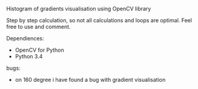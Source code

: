 
Histogram of gradients visualisation using OpenCV library

Step by step calculation, so not all calculations and loops are optimal. Feel free to use and comment.

Dependiences:
- OpenCV for Python
- Python 3.4


bugs:
- on 160 degree i have found a bug with gradient visualisation
